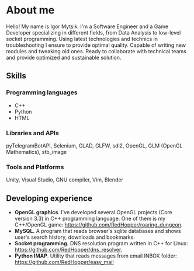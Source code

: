 # About me

Hello!
My name is Igor Mytsik. I'm a Software Engineer and a Game Developer specializing in different fields, from Data Analysis to low-level socket programming. Using latest technologies and technics in troubleshooting I ensure to provide optimal quality. Capable of writing new modules and tweaking old ones. Ready to collaborate with technical teams and provide optimized and sustainable solution.

## Skills
 ### Programming languages
  * C++
  * Python
  * HTML
 ### Libraries and APIs
  pyTelegramBotAPI, Selenium, GLAD, GLFW, sdl2, OpenGL, GLM (OpenGL Mathematics), stb_image
 ### Tools and Platforms
  Unity, Visual Studio, GNU compiler, Vim, Blender

## Developing experience
  * **OpenGL graphics**. I've developed several OpenGL projects (Core version 3.3) in C++ programming language. One of them is my C++/OpenGL game: https://github.com/RedHopper/roaring_dungeon.
  * **MySQL.** A program that reads browser's sqlite databases and shows user's search history, downloads and bookmarks.
  * **Socket programming.** DNS resolution program written in C++ for Linux: https://github.com/RedHopper/dns_resolver.
  * **Python IMAP**. Utility that reads messages from email INBOX folder: https://github.com/RedHopper/easy_mail
